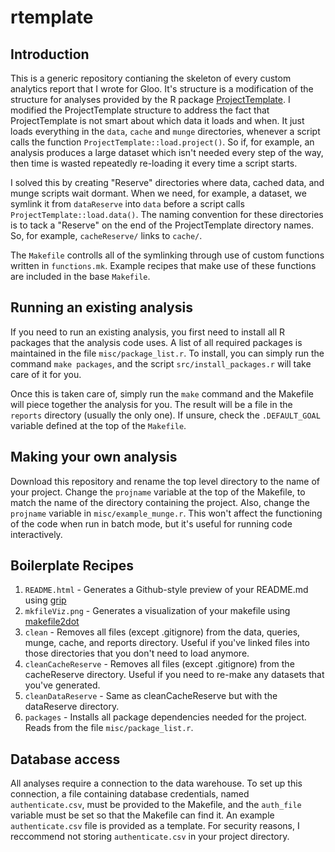 
[projtemp]: http://projecttemplate.net/

# rtemplate

## Introduction 

This is a generic repository contianing the skeleton of every custom analytics
report that I wrote for Gloo.  It's structure is a modification of the
structure for analyses provided by the R package [ProjectTemplate][projtemp]. I
modified the ProjectTemplate structure to address the fact that ProjectTemplate
is not smart about which data it loads and when. It just loads everything in
the `data`, `cache` and `munge` directories, whenever a script calls the
function `ProjectTemplate::load.project()`. So if, for example, an analysis
produces a large dataset which isn't needed every step of the way, then time is
wasted repeatedly re-loading it every time a script starts.

I solved this by creating "Reserve" directories where data, cached data, and
munge scripts wait dormant. When we need, for example, a dataset, we symlink it
from `dataReserve` into `data` before a script calls
`ProjectTemplate::load.data()`.  The naming convention for these directories is
to tack a "Reserve" on the end of the ProjectTemplate directory names. So, for
example, `cacheReserve/` links to `cache/`.

The `Makefile` controlls all of the symlinking through use of custom functions
written in `functions.mk`. Example recipes that make use of these functions are
included in the base `Makefile`.

## Running an existing analysis

If you need to run an existing analysis, you first need to install all R
packages that the analysis code uses. A list of all required packages is
maintained in the file `misc/package_list.r`. To install, you can simply run
the command `make packages`, and the script `src/install_packages.r` will take
care of it for you.

Once this is taken care of, simply run the `make` command and the Makefile will
piece together the analysis for you. The result will be a file in the `reports`
directory (usually the only one). If unsure, check the `.DEFAULT_GOAL` variable
defined at the top of the `Makefile`. 

## Making your own analysis

Download this repository and rename the top level directory to the name of your
project. Change the `projname` variable at the top of the Makefile, to match
the name of the directory containing the project. Also, change the `projname`
variable in `misc/example_munge.r`. This won't affect the functioning of the
code when run in batch mode, but it's useful for running code interactively.

## Boilerplate Recipes

1.  `README.html` - Generates a Github-style preview of your README.md using
    [grip](https://github.com/joeyespo/grip)
2.  `mkfileViz.png` - Generates a visualization of your makefile using
    [makefile2dot](https://github.com/vak/makefile2dot) 
3.  `clean` - Removes all files (except .gitignore) from the data, queries,
    munge, cache, and reports directory. Useful if you've linked files into
    those directories that you don't need to load anymore.
4.  `cleanCacheReserve` - Removes all files (except .gitignore) from the
    cacheReserve directory. Useful if you need to re-make any datasets that
    you've generated.
5.  `cleanDataReserve` - Same as cleanCacheReserve but with the dataReserve
    directory.
6.  `packages` - Installs all package dependencies needed for the project.
    Reads from the file `misc/package_list.r`.

## Database access

All analyses require a connection to the data warehouse. To set up this
connection, a file containing database credentials, named `authenticate.csv`,
must be provided to the Makefile, and the `auth_file` variable must be set so
that the Makefile can find it. An example `authenticate.csv` file is provided
as a template. For security reasons, I reccommend not storing
`authenticate.csv` in your project directory.
